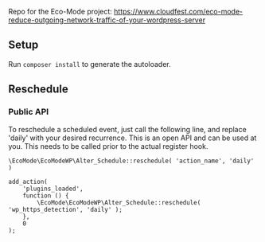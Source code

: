 Repo for the Eco-Mode project: https://www.cloudfest.com/eco-mode-reduce-outgoing-network-traffic-of-your-wordpress-server


## Setup

Run `composer install` to generate the autoloader.

## Reschedule

### Public API

To reschedule a scheduled event, just call the following line, and replace 'daily' with your desired recurrence. This is an open API and can be used at you.
This needs to be called prior to the actual register hook.

```\EcoMode\EcoModeWP\Alter_Schedule::reschedule( 'action_name', 'daily' )```

```
add_action(
	'plugins_loaded',
	function () {
		\EcoMode\EcoModeWP\Alter_Schedule::reschedule( 'wp_https_detection', 'daily' );
	},
	0
);
```
